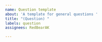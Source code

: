 ```yaml
---
name: Question template
about: 'A template for general questions '
title: "(Question) "
labels: question
assignees: RedBearAK

---
```



